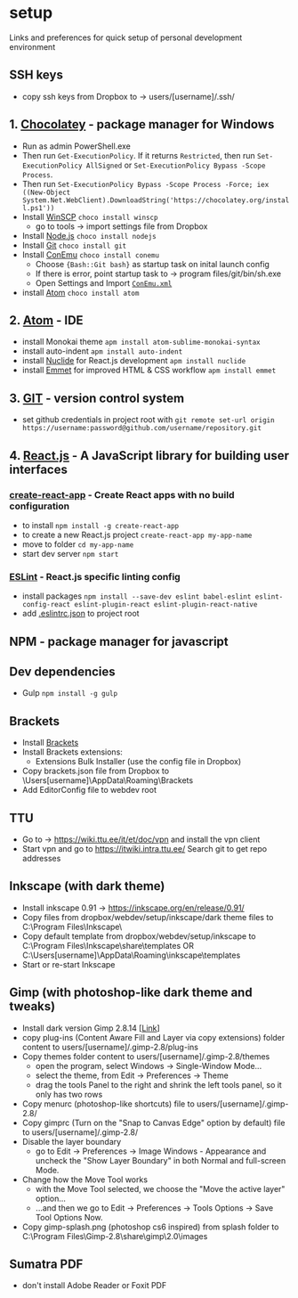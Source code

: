 # setup
Links and preferences for quick setup of personal development environment

## SSH keys
- copy ssh keys from Dropbox to -> users/[username]/.ssh/

## 1. [Chocolatey](https://chocolatey.org/) - package manager for Windows
- Run as admin PowerShell.exe 
- Then run `Get-ExecutionPolicy`. If it returns `Restricted`, then run `Set-ExecutionPolicy AllSigned` or `Set-ExecutionPolicy Bypass -Scope Process`.
- Then run `Set-ExecutionPolicy Bypass -Scope Process -Force; iex ((New-Object                                              System.Net.WebClient).DownloadString('https://chocolatey.org/install.ps1'))`
- Install [WinSCP](https://winscp.net) `choco install winscp` 
  - go to tools -> import settings file from Dropbox
- Install [Node.js](https://nodejs.org/en/) `choco install nodejs`
- Install [Git](https://git-scm.com/) `choco install git`
- Install [ConEmu](https://conemu.github.io/) `choco install conemu`
  - Choose `{Bash::Git bash}` as startup task on inital launch config
  - If there is error, point startup task to -> program files/git/bin/sh.exe
  - Open Settings and Import [`ConEmu.xml`](ConEmu.xml)
- install [Atom](https://atom.io/) `choco install atom`


## 2. [Atom](https://atom.io/) - IDE
- install Monokai theme `apm install atom-sublime-monokai-syntax`
- install auto-indent `apm install auto-indent`
- install [Nuclide](https://nuclide.io/) for React.js development `apm install nuclide`
- install [Emmet](https://emmet.io/) for improved HTML & CSS workflow `apm install emmet`

## 3. [GIT](https://git-scm.com/) - version control system
- set github credentials in project root with `git remote set-url origin https://username:password@github.com/username/repository.git`

## 4. [React.js](https://reactjs.org/) - A JavaScript library for building user interfaces
### [create-react-app](https://github.com/facebook/create-react-app) - Create React apps with no build configuration
- to install `npm install -g create-react-app`
- to create a new React.js project `create-react-app my-app-name`
- move to folder `cd my-app-name`
- start dev server `npm start`
### [ESLint](https://eslint.org/) - React.js specific linting config
- install packages `npm install --save-dev eslint babel-eslint eslint-config-react eslint-plugin-react eslint-plugin-react-native`
- add [.eslintrc.json](asd) to project root  

## NPM - package manager for javascript

## Dev dependencies
- Gulp `npm install -g gulp`

## Brackets 
- Install [Brackets](http://brackets.io/)
- Install Brackets extensions:
  - Extensions Bulk Installer (use the config file in Dropbox)
- Copy brackets.json file from Dropbox to \Users\[username]\AppData\Roaming\Brackets
- Add EditorConfig file to webdev root

## TTU
- Go to -> https://wiki.ttu.ee/it/et/doc/vpn and install the vpn client
- Start vpn and go to https://itwiki.intra.ttu.ee/ Search git to get repo addresses 

## Inkscape (with dark theme)
- Install inkscape 0.91 -> https://inkscape.org/en/release/0.91/ 
- Copy files from dropbox/webdev/setup/inkscape/dark theme files to C:\Program Files\Inkscape\
- Copy default template from dropbox/webdev/setup/inkscape to C:\Program Files\Inkscape\share\templates OR C:\Users\[username]\AppData\Roaming\inkscape\templates
- Start or re-start Inkscape

## Gimp (with photoshop-like dark theme and tweaks)
- Install dark version Gimp 2.8.14 [[Link](http://www.partha.com/)]
- copy plug-ins (Content Aware Fill and Layer via copy extensions) folder content to users/[username]/.gimp-2.8/plug-ins
- Copy themes folder content to users/[username]/.gimp-2.8/themes
  - open the program, select Windows -> Single-Window Mode...
  - select the theme, from Edit -> Preferences -> Theme
  - drag the tools Panel to the right and shrink the left tools panel, so it only has two rows
- Copy menurc (photoshop-like shortcuts) file to users/[username]/.gimp-2.8/
- Copy gimprc (Turn on the "Snap to Canvas Edge" option by default) file to users/[username]/.gimp-2.8/
- Disable the layer boundary
  - go to Edit -> Preferences -> Image Windows - Appearance and uncheck the "Show Layer Boundary" in both Normal and full-screen Mode.
- Change how the Move Tool works
  - with the Move Tool selected, we choose the "Move the active layer" option...
  - ...and then we go to Edit -> Preferences -> Tools Options -> Save Tool Options Now.
- Copy gimp-splash.png (photoshop cs6 inspired) from splash folder to C:\Program Files\Gimp-2.8\share\gimp\2.0\images

## Sumatra PDF 
- don't install Adobe Reader or Foxit PDF
